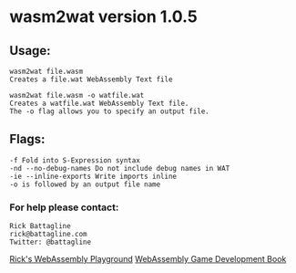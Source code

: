 # wasm2wat version 1.0.5


## Usage:
    wasm2wat file.wasm
    Creates a file.wat WebAssembly Text file
    
    wasm2wat file.wasm -o watfile.wat
    Creates a watfile.wat WebAssembly Text file.
    The -o flag allows you to specify an output file.

## Flags:
    -f Fold into S-Expression syntax
    -nd --no-debug-names Do not include debug names in WAT
    -ie --inline-exports Write imports inline
    -o is followed by an output file name

### For help please contact:
    Rick Battagline
    rick@battagline.com
    Twitter: @battagline
    
[Rick's WebAssembly Playground](https://embed.com/wasm/)
[WebAssembly Game Development Book](http://wasmbook.com)
